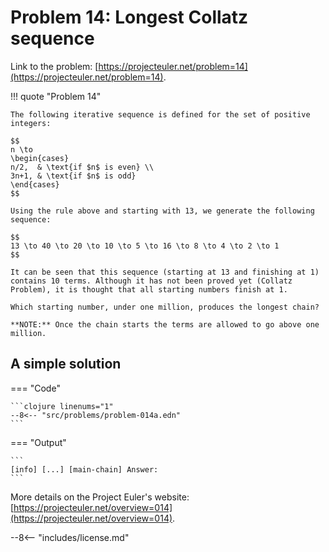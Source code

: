 # Problem 14: Longest Collatz sequence

Link to the problem: [https://projecteuler.net/problem=14](https://projecteuler.net/problem=14).

!!! quote "Problem 14"

    The following iterative sequence is defined for the set of positive integers:

    $$
    n \to
    \begin{cases}
    n/2,  & \text{if $n$ is even} \\
    3n+1, & \text{if $n$ is odd}
    \end{cases}
    $$

    Using the rule above and starting with 13, we generate the following sequence:

    $$
    13 \to 40 \to 20 \to 10 \to 5 \to 16 \to 8 \to 4 \to 2 \to 1
    $$

    It can be seen that this sequence (starting at 13 and finishing at 1) contains 10 terms. Although it has not been proved yet (Collatz Problem), it is thought that all starting numbers finish at 1.

    Which starting number, under one million, produces the longest chain?

    **NOTE:** Once the chain starts the terms are allowed to go above one million.

## A simple solution

=== "Code"

    ```clojure linenums="1"
    --8<-- "src/problems/problem-014a.edn"
    ```

=== "Output"

    ```
    [info] [...] [main-chain] Answer: 
    ```

More details on the Project Euler's website: [https://projecteuler.net/overview=014](https://projecteuler.net/overview=014).

--8<-- "includes/license.md"
